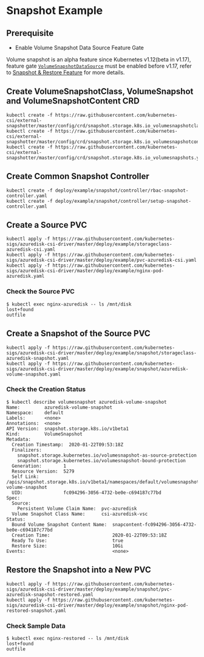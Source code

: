 # Snapshot Example

## Prerequisite
 - Enable Volume Snapshot Data Source Feature Gate

Volume snapshot is an alpha feature since Kubernetes v1.12(beta in v1.17), feature gate [`VolumeSnapshotDataSource`](https://github.com/kubernetes/kubernetes/blob/bb7bad49f54b682a9ec2d6c82824673acc33c64c/pkg/features/kube_features.go#L354-L359) must be enabled before v1.17, refer to [Snapshot & Restore Feature](https://kubernetes-csi.github.io/docs/snapshot-restore-feature.html) for more details.

## Create VolumeSnapshotClass, VolumeSnapshot and VolumeSnapshotContent CRD
```console
kubectl create -f https://raw.githubusercontent.com/kubernetes-csi/external-snapshotter/master/config/crd/snapshot.storage.k8s.io_volumesnapshotclasses.yaml
kubectl create -f https://raw.githubusercontent.com/kubernetes-csi/external-snapshotter/master/config/crd/snapshot.storage.k8s.io_volumesnapshotcontents.yaml
kubectl create -f https://raw.githubusercontent.com/kubernetes-csi/external-snapshotter/master/config/crd/snapshot.storage.k8s.io_volumesnapshots.yaml
```

## Create Common Snapshot Controller
```console
kubectl create -f deploy/example/snapshot/controller/rbac-snapshot-controller.yaml
kubectl create -f deploy/example/snapshot/controller/setup-snapshot-controller.yaml
```

## Create a Source PVC

```console
kubectl apply -f https://raw.githubusercontent.com/kubernetes-sigs/azuredisk-csi-driver/master/deploy/example/storageclass-azuredisk-csi.yaml
kubectl apply -f https://raw.githubusercontent.com/kubernetes-sigs/azuredisk-csi-driver/master/deploy/example/pvc-azuredisk-csi.yaml
kubectl apply -f https://raw.githubusercontent.com/kubernetes-sigs/azuredisk-csi-driver/master/deploy/example/nginx-pod-azuredisk.yaml
```

### Check the Source PVC

```console
$ kubectl exec nginx-azuredisk -- ls /mnt/disk
lost+found
outfile
```

## Create a Snapshot of the Source PVC

```console
kubectl apply -f https://raw.githubusercontent.com/kubernetes-sigs/azuredisk-csi-driver/master/deploy/example/snapshot/storageclass-azuredisk-snapshot.yaml
kubectl apply -f https://raw.githubusercontent.com/kubernetes-sigs/azuredisk-csi-driver/master/deploy/example/snapshot/azuredisk-volume-snapshot.yaml
```
### Check the Creation Status

```console
$ kubectl describe volumesnapshot azuredisk-volume-snapshot
Name:         azuredisk-volume-snapshot
Namespace:    default
Labels:       <none>
Annotations:  <none>
API Version:  snapshot.storage.k8s.io/v1beta1
Kind:         VolumeSnapshot
Metadata:
  Creation Timestamp:  2020-01-22T09:53:18Z
  Finalizers:
    snapshot.storage.kubernetes.io/volumesnapshot-as-source-protection
    snapshot.storage.kubernetes.io/volumesnapshot-bound-protection
  Generation:        1
  Resource Version:  5279
  Self Link:         /apis/snapshot.storage.k8s.io/v1beta1/namespaces/default/volumesnapshots/azuredisk-volume-snapshot
  UID:               fc094296-3056-4732-be0e-c694187c77bd
Spec:
  Source:
    Persistent Volume Claim Name:  pvc-azuredisk
  Volume Snapshot Class Name:      csi-azuredisk-vsc
Status:
  Bound Volume Snapshot Content Name:  snapcontent-fc094296-3056-4732-be0e-c694187c77bd
  Creation Time:                       2020-01-22T09:53:18Z
  Ready To Use:                        true
  Restore Size:                        10Gi
Events:                                <none>
```

## Restore the Snapshot into a New PVC

```console
kubectl apply -f https://raw.githubusercontent.com/kubernetes-sigs/azuredisk-csi-driver/master/deploy/example/snapshot/pvc-azuredisk-snapshot-restored.yaml
kubectl apply -f https://raw.githubusercontent.com/kubernetes-sigs/azuredisk-csi-driver/master/deploy/example/snapshot/nginx-pod-restored-snapshot.yaml
```

### Check Sample Data

```console
$ kubectl exec nginx-restored -- ls /mnt/disk
lost+found
outfile
```
